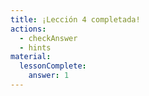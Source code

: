 ```yaml
---
title: ¡Lección 4 completada!
actions:
  - checkAnswer
  - hints
material:
  lessonComplete:
    answer: 1
---
```

